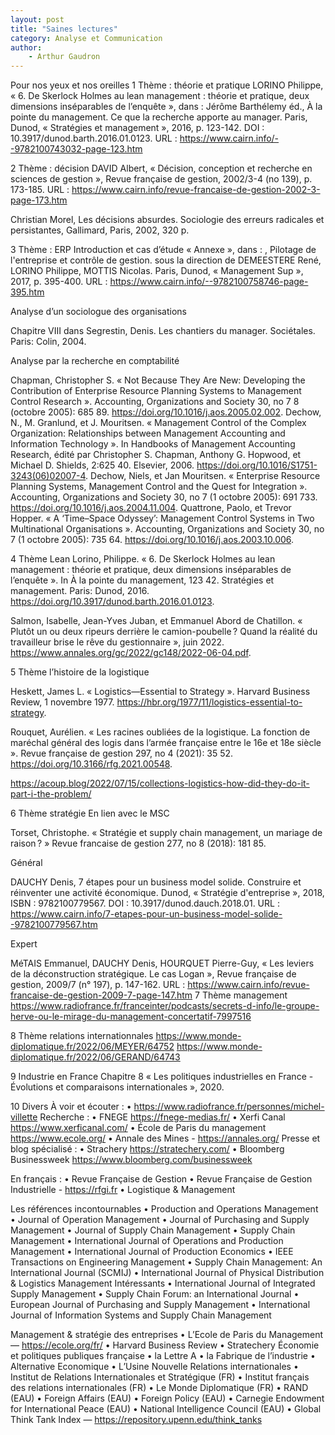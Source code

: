 ```yaml
---
layout: post
title: "Saines lectures"
category: Analyse et Communication
author: 
    - Arthur Gaudron
---
```



Pour nos yeux et nos oreilles
1	Thème : théorie et pratique
LORINO Philippe, « 6. De Skerlock Holmes au lean management : théorie et pratique, deux dimensions inséparables de l’enquête », dans : Jérôme Barthélemy éd., À la pointe du management. Ce que la recherche apporte au manager. Paris, Dunod, « Stratégies et management », 2016, p. 123-142. DOI : 10.3917/dunod.barth.2016.01.0123. URL : https://www.cairn.info/--9782100743032-page-123.htm  

2	Thème : décision
DAVID Albert, « Décision, conception et recherche en sciences de gestion », Revue française de gestion, 2002/3-4 (no 139), p. 173-185. URL : https://www.cairn.info/revue-francaise-de-gestion-2002-3-page-173.htm  

Christian Morel, Les décisions absurdes. Sociologie des erreurs radicales et persistantes, Gallimard, Paris, 2002, 320 p.

3	Thème : ERP
Introduction et cas d’étude
« Annexe », dans : , Pilotage de l'entreprise et contrôle de gestion. sous la direction de DEMEESTERE René, LORINO Philippe, MOTTIS Nicolas. Paris, Dunod, « Management Sup », 2017, p. 395-400. URL : https://www.cairn.info/--9782100758746-page-395.htm

Analyse d’un sociologue des organisations

Chapitre VIII dans Segrestin, Denis. Les chantiers du manager. Sociétales. Paris: Colin, 2004.

Analyse par la recherche en comptabilité

Chapman, Christopher S. « Not Because They Are New: Developing the Contribution of Enterprise Resource Planning Systems to Management Control Research ». Accounting, Organizations and Society 30, no 7 8 (octobre 2005): 685 89. https://doi.org/10.1016/j.aos.2005.02.002.
Dechow, N., M. Granlund, et J. Mouritsen. « Management Control of the Complex Organization: Relationships between Management Accounting and Information Technology ». In Handbooks of Management Accounting Research, édité par Christopher S. Chapman, Anthony G. Hopwood, et Michael D. Shields, 2:625 40. Elsevier, 2006. https://doi.org/10.1016/S1751-3243(06)02007-4.
Dechow, Niels, et Jan Mouritsen. « Enterprise Resource Planning Systems, Management Control and the Quest for Integration ». Accounting, Organizations and Society 30, no 7 (1 octobre 2005): 691 733. https://doi.org/10.1016/j.aos.2004.11.004.
Quattrone, Paolo, et Trevor Hopper. « A ‘Time–Space Odyssey’: Management Control Systems in Two Multinational Organisations ». Accounting, Organizations and Society 30, no 7 (1 octobre 2005): 735 64. https://doi.org/10.1016/j.aos.2003.10.006.

 
4	Thème Lean
Lorino, Philippe. « 6. De Skerlock Holmes au lean management : théorie et pratique, deux dimensions inséparables de l’enquête ». In À la pointe du management, 123 42. Stratégies et management. Paris: Dunod, 2016. https://doi.org/10.3917/dunod.barth.2016.01.0123.

Salmon, Isabelle, Jean-Yves Juban, et Emmanuel Abord de Chatillon. « Plutôt un ou deux ripeurs derrière  le camion-poubelle ?  Quand la réalité du travailleur brise le rêve du gestionnaire », juin 2022. https://www.annales.org/gc/2022/gc148/2022-06-04.pdf.


5	Thème l’histoire de la logistique

Heskett, James L. « Logistics—Essential to Strategy ». Harvard Business Review, 1 novembre 1977. https://hbr.org/1977/11/logistics-essential-to-strategy.


Rouquet, Aurélien. « Les racines oubliées de la logistique. La fonction de maréchal général des logis dans l’armée française entre le 16e et 18e siècle ». Revue française de gestion 297, no 4 (2021): 35 52. https://doi.org/10.3166/rfg.2021.00548.

https://acoup.blog/2022/07/15/collections-logistics-how-did-they-do-it-part-i-the-problem/ 

6	Thème stratégie
En lien avec le MSC

Torset, Christophe. « Stratégie et supply chain management, un mariage de raison ? » Revue francaise de gestion 277, no 8 (2018): 181 85.

Général

DAUCHY Denis, 7 étapes pour un business model solide. Construire et réinventer une activité économique. Dunod, « Stratégie d'entreprise », 2018, ISBN : 9782100779567. DOI : 10.3917/dunod.dauch.2018.01. URL : https://www.cairn.info/7-etapes-pour-un-business-model-solide--9782100779567.htm 

Expert

MéTAIS Emmanuel, DAUCHY Denis, HOURQUET Pierre-Guy, « Les leviers de la déconstruction stratégique. Le cas Logan », Revue française de gestion, 2009/7 (n° 197), p. 147-162. URL : https://www.cairn.info/revue-francaise-de-gestion-2009-7-page-147.htm 
7	Thème management 
https://www.radiofrance.fr/franceinter/podcasts/secrets-d-info/le-groupe-herve-ou-le-mirage-du-management-concertatif-7997516


8	Thème relations internationnales
https://www.monde-diplomatique.fr/2022/06/MEYER/64752
https://www.monde-diplomatique.fr/2022/06/GERAND/64743

9	Industrie en France
Chapitre 8 « Les politiques industrielles en France - Évolutions et comparaisons internationales », 2020.

10	Divers
À voir et écouter :
•	https://www.radiofrance.fr/personnes/michel-villette
Recherche :
•	FNEGE https://fnege-medias.fr/ 
•	Xerfi Canal https://www.xerficanal.com/ 
•	École de Paris du management https://www.ecole.org/ 
•	Annale des Mines - https://annales.org/ 
Presse et blog spécialisé :
•	Strachery https://stratechery.com/ 
•	Bloomberg Businessweek https://www.bloomberg.com/businessweek 





En français :
•	Revue Française de Gestion
•	Revue Française de Gestion Industrielle - https://rfgi.fr 
•	Logistique & Management

Les références incontournables
•	Production and Operations Management
•	Journal of Operation Management
•	Journal of Purchasing and Supply Management
•	Journal of Supply Chain Management
•	Supply Chain Management
•	International Journal of Operations and Production Management
•	International Journal of Production Economics
•	IEEE Transactions on Engineering Management
•	Supply Chain Management: An International Journal (SCMIJ)
•	International Journal of Physical Distribution & Logistics Management
Intéressants
•	International Journal of Integrated Supply Management
•	Supply Chain Forum: an International Journal
•	European Journal of Purchasing and Supply Management
•	International Journal of Information Systems and Supply Chain Management


Management & stratégie des entreprises
•	L’Ecole de Paris du Management — https://ecole.org/fr/
•	Harvard Business Review 
•	Stratechery
Économie et politiques publiques française
•	la Lettre A
•	la Fabrique de l’industrie
•	Alternative Economique
•	L’Usine Nouvelle
Relations internationales
•	Institut de Relations Internationales et Stratégique (FR)
•	Institut français des relations internationales (FR)
•	Le Monde Diplomatique (FR)
•	RAND (EAU)
•	Foreign Affairs (EAU)
•	Foreign Policy (EAU)
•	Carnegie Endowment for International Peace (EAU)
•	National Intelligence Council (EAU)
•	Global Think Tank Index — https://repository.upenn.edu/think_tanks 
